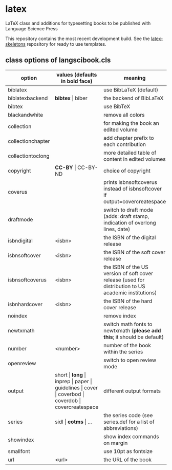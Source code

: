 # latex

LaTeX class and additions for typesetting books to be published with Language Science Press

This repository contains the most recent development build. See the [latex-skeletons](https://github.com/langsci/latex-skeletons) repository for ready to use templates.

## class options of langscibook.cls

option | values (defaults in bold face) | meaning
-------|--------|---------
biblatex | | use BibLaTeX (default)
biblatexbackend | **bibtex** \| biber | the backend of BibLaTeX
bibtex | | use BibTeX
blackandwhite | | remove all colors
collection | | for making the book an edited volume
collectionchapter | | add chapter prefix to each contribution
collectiontoclong | | more detailed table of content in edited volumes
copyright | **CC-BY** \| CC-BY-ND | choice of copyright
coverus | | prints isbnsoftcoverus instead of isbnsoftcover if output=covercreatespace
draftmode | | switch to draft mode (adds: draft stamp, indication of overlong lines, date)
isbndigital | \<isbn\> | the ISBN of the digital release
isbnsoftcover | \<isbn\> | the ISBN of the soft cover release
isbnsoftcoverus | \<isbn\> | the ISBN of the US version of soft cover release (used for distribution to US academic institutions)
isbnhardcover | \<isbn\> | the ISBN of the hard cover release
noindex | | remove index
newtxmath | | switch math fonts to newtxmath (**please add this**; it should be default)
number | \<number\> | number of the book within the series
openreview | | switch to open review mode
output | short \| **long** \| inprep \| paper \| guidelines \| cover \| coverbod \| coverdob \| covercreatespace | different output formats
series | sidl \| __eotms__ \| ... | the series code (see series.def for a list of abbreviations)
showindex | | show index commands on margin
smallfont | | use 10pt as fontsize
url | \<url\> | the URL of the book 
